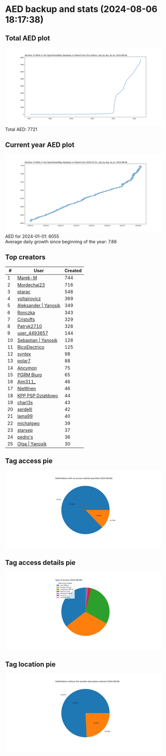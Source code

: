 # AED backup and stats (2024-08-06 18:17:38)


## Total AED plot
![](report_data/total_aed.svg)
Total AED: 7721

## Current year AED plot
![](report_data/current_year_aed.svg)\
AED for 2024-01-01: 6055\
Average daily growth since beginning of the year: 7.88

## Top creators
| # | User | Created |
| ------------- | ------------- | ------------- |
| 1 | [Marek-M](<https://www.openstreetmap.org/user/Marek-M>) | 744 |
| 2 | [Mordechai23](<https://www.openstreetmap.org/user/Mordechai23>) | 716 |
| 3 | [ptarac](<https://www.openstreetmap.org/user/ptarac>) | 548 |
| 4 | [voltairovicz](<https://www.openstreetmap.org/user/voltairovicz>) | 369 |
| 5 | [Aleksander &#124; Yanosik](<https://www.openstreetmap.org/user/Aleksander &#124; Yanosik>) | 349 |
| 6 | [Ronczka](<https://www.openstreetmap.org/user/Ronczka>) | 343 |
| 7 | [Cristoffs](<https://www.openstreetmap.org/user/Cristoffs>) | 329 |
| 8 | [Patryk2710](<https://www.openstreetmap.org/user/Patryk2710>) | 328 |
| 9 | [user_4493657](<https://www.openstreetmap.org/user/user_4493657>) | 144 |
| 10 | [Sebastian &#124; Yanosik](<https://www.openstreetmap.org/user/Sebastian &#124; Yanosik>) | 128 |
| 11 | [RicoElectrico](<https://www.openstreetmap.org/user/RicoElectrico>) | 125 |
| 12 | [syntex](<https://www.openstreetmap.org/user/syntex>) | 98 |
| 13 | [polar7](<https://www.openstreetmap.org/user/polar7>) | 88 |
| 14 | [Ancymon](<https://www.openstreetmap.org/user/Ancymon>) | 75 |
| 15 | [PGRM Biuro](<https://www.openstreetmap.org/user/PGRM Biuro>) | 65 |
| 16 | [Aim311_](<https://www.openstreetmap.org/user/Aim311_>) | 46 |
| 17 | [NieWnen](<https://www.openstreetmap.org/user/NieWnen>) | 46 |
| 18 | [KPP PSP Działdowo](<https://www.openstreetmap.org/user/KPP PSP Działdowo>) | 44 |
| 19 | [charl3s](<https://www.openstreetmap.org/user/charl3s>) | 43 |
| 20 | [serdelll](<https://www.openstreetmap.org/user/serdelll>) | 42 |
| 21 | [lama99](<https://www.openstreetmap.org/user/lama99>) | 40 |
| 22 | [michalgwo](<https://www.openstreetmap.org/user/michalgwo>) | 39 |
| 23 | [starsep](<https://www.openstreetmap.org/user/starsep>) | 37 |
| 24 | [pedro's](<https://www.openstreetmap.org/user/pedro's>) | 36 |
| 25 | [Olga &#124; Yanosik](<https://www.openstreetmap.org/user/Olga &#124; Yanosik>) | 30 |

## Tag access pie
![](report_data/tag_access.svg)

## Tag access details pie
![](report_data/tag_access_details.svg)

## Tag location pie
![](report_data/tag_location.svg)
